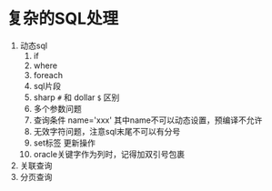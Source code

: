 # 复杂的SQL处理

1. 动态sql
    1. if 
    2. where 
    3. foreach
    4. sql片段
    5. sharp `#` 和 dollar `$` 区别
    6. 多个参数问题
    7. 查询条件 name='xxx' 其中name不可以动态设置，预编译不允许
    8. 无效字符问题，注意sql末尾不可以有分号
    9. set标签 更新操作
    10. oracle关键字作为列时，记得加双引号包裹
2. 关联查询
3. 分页查询